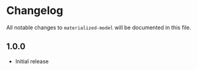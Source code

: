 # Changelog

All notable changes to `materialized-model` will be documented in this file.

##  1.0.0
- Initial release
